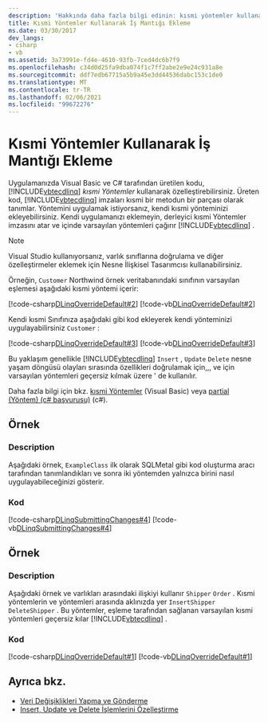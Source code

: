 ```yaml
---
description: 'Hakkında daha fazla bilgi edinin: kısmi yöntemler kullanarak Iş mantığı ekleme'
title: Kısmi Yöntemler Kullanarak İş Mantığı Ekleme
ms.date: 03/30/2017
dev_langs:
- csharp
- vb
ms.assetid: 3a73991e-fd4e-4610-93fb-7ced4dc6b7f9
ms.openlocfilehash: c34d0d25fa9dba074f1c7ff2abe2e9e24c931a8e
ms.sourcegitcommit: ddf7edb67715a5b9a45e3dd44536dabc153c1de0
ms.translationtype: MT
ms.contentlocale: tr-TR
ms.lasthandoff: 02/06/2021
ms.locfileid: "99672276"
---
```

# <a name="adding-business-logic-by-using-partial-methods"></a>Kısmi Yöntemler Kullanarak İş Mantığı Ekleme

Uygulamanızda Visual Basic ve C# tarafından üretilen kodu, [!INCLUDE[vbtecdlinq](../../../../../../includes/vbtecdlinq-md.md)] *kısmi Yöntemler* kullanarak özelleştirebilirsiniz. Üreten kod, [!INCLUDE[vbtecdlinq](../../../../../../includes/vbtecdlinq-md.md)] imzaları kısmi bir metodun bir parçası olarak tanımlar. Yöntemini uygulamak istiyorsanız, kendi kısmi yönteminizi ekleyebilirsiniz. Kendi uygulamanızı eklemeyin, derleyici kısmi Yöntemler imzasını atar ve içinde varsayılan yöntemleri çağırır [!INCLUDE[vbtecdlinq](../../../../../../includes/vbtecdlinq-md.md)] .  
  
> [!NOTE]
> Visual Studio kullanıyorsanız, varlık sınıflarına doğrulama ve diğer özelleştirmeler eklemek için Nesne İlişkisel Tasarımcısı kullanabilirsiniz.  
  
 Örneğin, `Customer` Northwind örnek veritabanındaki sınıfının varsayılan eşlemesi aşağıdaki kısmi yöntemi içerir:  
  
 [!code-csharp[DLinqOverrideDefault#2](../../../../../../samples/snippets/csharp/VS_Snippets_Data/DLinqOverrideDefault/cs/northwind.cs#2)]
 [!code-vb[DLinqOverrideDefault#2](../../../../../../samples/snippets/visualbasic/VS_Snippets_Data/DLinqOverrideDefault/vb/northwind.vb#2)]  
  
 Kendi kısmi Sınıfınıza aşağıdaki gibi kod ekleyerek kendi yönteminizi uygulayabilirsiniz `Customer` :  
  
 [!code-csharp[DLinqOverrideDefault#3](../../../../../../samples/snippets/csharp/VS_Snippets_Data/DLinqOverrideDefault/cs/Program.cs#3)]
 [!code-vb[DLinqOverrideDefault#3](../../../../../../samples/snippets/visualbasic/VS_Snippets_Data/DLinqOverrideDefault/vb/Module1.vb#3)]  
  
 Bu yaklaşım genellikle [!INCLUDE[vbtecdlinq](../../../../../../includes/vbtecdlinq-md.md)] `Insert` , `Update` `Delete` nesne yaşam döngüsü olayları sırasında özellikleri doğrulamak için,,, ve için varsayılan yöntemleri geçersiz kılmak üzere ' de kullanılır.  
  
 Daha fazla bilgi için bkz. [kısmi Yöntemler](../../../../../visual-basic/programming-guide/language-features/procedures/partial-methods.md) (Visual Basic) veya [partial (Yöntem) (c# başvurusu)](../../../../../csharp/language-reference/keywords/partial-method.md) (c#).  
  
## <a name="example"></a>Örnek  
  
### <a name="description"></a>Description  

 Aşağıdaki örnek, `ExampleClass` ilk olarak SQLMetal gibi kod oluşturma aracı tarafından tanımlandıkları ve sonra iki yöntemden yalnızca birini nasıl uygulayabileceğinizi gösterir.  
  
### <a name="code"></a>Kod  

 [!code-csharp[DLinqSubmittingChanges#4](../../../../../../samples/snippets/csharp/VS_Snippets_Data/DLinqSubmittingChanges/cs/Program.cs#4)]
 [!code-vb[DLinqSubmittingChanges#4](../../../../../../samples/snippets/visualbasic/VS_Snippets_Data/DLinqSubmittingChanges/vb/Module1.vb#4)]  
  
## <a name="example"></a>Örnek  
  
### <a name="description"></a>Description  

 Aşağıdaki örnek ve varlıkları arasındaki ilişkiyi kullanır `Shipper` `Order` . Kısmi yöntemlerin ve yöntemleri arasında aklınızda yer `InsertShipper` `DeleteShipper` . Bu yöntemler, eşleme tarafından sağlanan varsayılan kısmi yöntemleri geçersiz kılar [!INCLUDE[vbtecdlinq](../../../../../../includes/vbtecdlinq-md.md)] .  
  
### <a name="code"></a>Kod  

 [!code-csharp[DLinqOverrideDefault#1](../../../../../../samples/snippets/csharp/VS_Snippets_Data/DLinqOverrideDefault/cs/northwind.cs#1)]
 [!code-vb[DLinqOverrideDefault#1](../../../../../../samples/snippets/visualbasic/VS_Snippets_Data/DLinqOverrideDefault/vb/northwind.vb#1)]  
  
## <a name="see-also"></a>Ayrıca bkz.

- [Veri Değişiklikleri Yapma ve Gönderme](making-and-submitting-data-changes.md)
- [Insert, Update ve Delete İşlemlerini Özelleştirme](customizing-insert-update-and-delete-operations.md)
